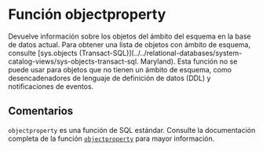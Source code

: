 ﻿---
SidebarGroup: "Funciones de sistema"
Autogenerated: true
---

# Función  objectproperty

Devuelve información sobre los objetos del ámbito del esquema en la base de datos actual. Para obtener una lista de objetos con ámbito de esquema, consulte [sys.objects &#40;Transact-SQL&#41;](../../relational-databases/system-catalog-views/sys-objects-transact-sql. Maryland). Esta función no se puede usar para objetos que no tienen un ámbito de esquema, como desencadenadores de lenguaje de definición de datos (DDL) y notificaciones de eventos.

## Comentarios 

`objectproperty` es una función de SQL estándar. Consulte la documentación completa de la función [`objectproperty`](https://learn.microsoft.com/es-es/sql/t-sql/functions/objectproperty-transact-sql) para mayor información.

